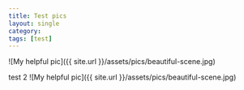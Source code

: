 ```yaml
---
title: Test pics
layout: single
category: 
tags: [test]
---
```


![My helpful pic]({{ site.url }}/assets/pics/beautiful-scene.jpg)

test 2
![My helpful pic]({{ site.url }}/assets/pics/beautiful-scene.jpg)
